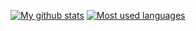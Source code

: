 [![My github stats](https://github-readme-stats.vercel.app/api?username=devlocalhost&theme=tokyonight)](https://github.com/anuraghazra/github-readme-stats)
[![Most used languages](https://github-readme-stats.vercel.app/api/top-langs/?username=devlocalhost&langs_count=8&theme=tokyonight)](https://github.com/anuraghazra/github-readme-stats)
